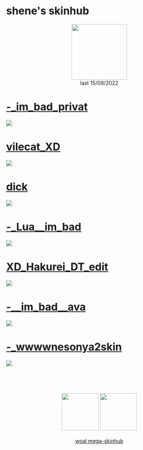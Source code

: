 # shene's skinhub
<p align="center">
<a href="https://www.youtube.com/channel/UCyrCQj2ucrNmaz0SEwCU1LA">
  <img src="https://media.discordapp.net/attachments/739284160090472449/1019860887080804374/222222222.png"  
       width="150"
       height="150"></a>
<br>
last 15/09/2022
</p>
 
 # [-_im_bad_privat](https://github.com/rudjx3/skins/raw/main/shene/-_im_bad_private.osk)
![](https://cdn.discordapp.com/attachments/739284160090472449/1019858146019254332/screenshot173.jpg)

 # [vilecat_XD](https://github.com/rudjx3/skins/raw/main/shene/vilecat_XD.osk)
![](https://cdn.discordapp.com/attachments/739284160090472449/1019858400231825448/screenshot180.jpg)

 # [dick](https://github.com/rudjx3/skins/raw/main/shene/dick.osk)
![](https://cdn.discordapp.com/attachments/739284160090472449/1019858795939250267/screenshot181.jpg)

 # [-_Lua__im_bad](https://github.com/rudjx3/skins/raw/main/shene/-_Lua__im_bad.osk)
![](https://cdn.discordapp.com/attachments/739284160090472449/1019859221937918032/screenshot183.jpg)

 # [XD_Hakurei_DT_edit](https://github.com/rudjx3/skins/raw/main/shene/XD_Hakurei_DT_edit.osk)
![](https://cdn.discordapp.com/attachments/739284160090472449/1019859752404135936/screenshot185.jpg)

 # [-__im_bad__ava](https://github.com/rudjx3/skins/raw/main/shene/-__im_bad__ava.osk)
![](https://cdn.discordapp.com/attachments/739284160090472449/1019860045363695697/screenshot186.jpg)

 # [-_wwwwnesonya2skin](https://github.com/rudjx3/skins/raw/main/shene/-_wwwwnesonya2skin.osk)
![](https://cdn.discordapp.com/attachments/739284160090472449/1019860619895259186/screenshot187.jpg)

#
<p align="center">
  <br></br>
  <a href="https://www.youtube.com/channel/UCyrCQj2ucrNmaz0SEwCU1LA">
  <img src="https://i.imgur.com/YWbDUUy.png" 
       width="100" 
       height="100"></a>
  <a href="https://twitter.com/shenetea">
  <img src="https://i.imgur.com/PUQ5uWf.png" 
       width="100" 
       height="100"></a>
 <br></br>
 <a href="README.md">woal mega-skinhub</a>
 </p>
